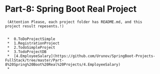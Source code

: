 #                                           Part-8: Spring Boot Real Project 
     (Attention Please, each project folder has README.md, and this project result repesents.!)


     *  0.ToDoProjectSimple
     *  1.RegistrationProject
     *  2.TodoSimpleProject
     *  3.TodoProjectDB
     *  [4.EmployeeSalary](https://github.com/Urunov/SpringBoot-Projects-FullStack/tree/master/Part-8%20Spring%20Boot%20Real%20Projects/4.EmployeeSalary)
     * 
 
